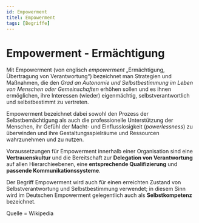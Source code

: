 ```yaml
---
id: Empowerment
titel: Empowerment
tags: [Begriffe]
---
```


# Empowerment - Ermächtigung

Mit Empowerment (von englisch *empowerment* „Ermächtigung, Übertragung von Verantwortung“) bezeichnet man Strategien und Maßnahmen, die den *Grad an Autonomie und Selbstbestimmung im Leben von Menschen oder Gemeinschaften* erhöhen sollen und es ihnen ermöglichen, ihre Interessen (wieder)  eigenmächtig, selbstverantwortlich und selbstbestimmt zu vertreten. 

Empowerment bezeichnet dabei sowohl den Prozess der Selbstbemächtigung als auch die professionelle Unterstützung der Menschen, ihr Gefühl der Macht- und Einflusslosigkeit (*powerlessness*) zu überwinden und ihre Gestaltungsspielräume und Ressourcen wahrzunehmen und zu nutzen. 

Voraussetzungen für Empowerment innerhalb einer Organisation sind eine **Vertrauenskultur** und die Bereitschaft zur **Delegation von Verantwortung** auf allen Hierarchieebenen, eine **entsprechende Qualifizierung** und **passende Kommunikationssysteme**.

Der Begriff Empowerment wird auch für einen erreichten Zustand von  Selbstverantwortung und Selbstbestimmung verwendet; in diesem Sinn wird  im Deutschen Empowerment gelegentlich auch als **Selbstkompetenz** bezeichnet.

Quelle = Wikipedia
